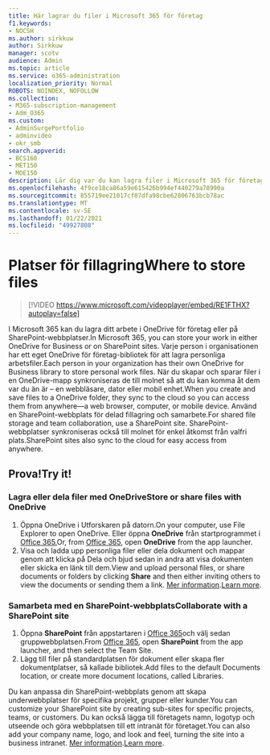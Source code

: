 ```yaml
---
title: Här lagrar du filer i Microsoft 365 för företag
f1.keywords:
- NOCSH
ms.author: sirkkuw
author: Sirkkuw
manager: scotv
audience: Admin
ms.topic: article
ms.service: o365-administration
localization_priority: Normal
ROBOTS: NOINDEX, NOFOLLOW
ms.collection:
- M365-subscription-management
- Adm_O365
ms.custom:
- AdminSurgePortfolio
- adminvideo
- okr_smb
search.appverid:
- BCS160
- MET150
- MOE150
description: Lär dig var du kan lagra filer i Microsoft 365 för företag.
ms.openlocfilehash: 4f9ce18ca86a59e615426b994ef440279a78990a
ms.sourcegitcommit: 855719ee21017cf87dfa98cbe62806763bcb78ac
ms.translationtype: MT
ms.contentlocale: sv-SE
ms.lasthandoff: 01/22/2021
ms.locfileid: "49927808"
---
```

# <a name="where-to-store-files"></a><span data-ttu-id="f9209-103">Platser för fillagring</span><span class="sxs-lookup"><span data-stu-id="f9209-103">Where to store files</span></span>

> [!VIDEO https://www.microsoft.com/videoplayer/embed/RE1FTHX?autoplay=false]

<span data-ttu-id="f9209-104">I Microsoft 365 kan du lagra ditt arbete i OneDrive för företag eller på SharePoint-webbplatser.</span><span class="sxs-lookup"><span data-stu-id="f9209-104">In Microsoft 365, you can store your work in either OneDrive for Business or on SharePoint sites.</span></span> <span data-ttu-id="f9209-105">Varje person i organisationen har ett eget OneDrive för företag-bibliotek för att lagra personliga arbetsfiler.</span><span class="sxs-lookup"><span data-stu-id="f9209-105">Each person in your organization has their own OneDrive for Business library to store personal work files.</span></span> <span data-ttu-id="f9209-106">När du skapar och sparar filer i en OneDrive-mapp synkroniseras de till molnet så att du kan komma åt dem var du än är – en webbläsare, dator eller mobil enhet.</span><span class="sxs-lookup"><span data-stu-id="f9209-106">When you create and save files to a OneDrive folder, they sync to the cloud so you can access them from anywhere—a web browser, computer, or mobile device.</span></span> <span data-ttu-id="f9209-107">Använd en SharePoint-webbplats för delad fillagring och samarbete.</span><span class="sxs-lookup"><span data-stu-id="f9209-107">For shared file storage and team collaboration, use a SharePoint site.</span></span> <span data-ttu-id="f9209-108">SharePoint-webbplatser synkroniseras också till molnet för enkel åtkomst från valfri plats.</span><span class="sxs-lookup"><span data-stu-id="f9209-108">SharePoint sites also sync to the cloud for easy access from anywhere.</span></span>

## <a name="try-it"></a><span data-ttu-id="f9209-109">Prova!</span><span class="sxs-lookup"><span data-stu-id="f9209-109">Try it!</span></span>

### <a name="store-or-share-files-with-onedrive"></a><span data-ttu-id="f9209-110">Lagra eller dela filer med OneDrive</span><span class="sxs-lookup"><span data-stu-id="f9209-110">Store or share files with OneDrive</span></span>

1. <span data-ttu-id="f9209-111">Öppna OneDrive i Utforskaren på datorn.</span><span class="sxs-lookup"><span data-stu-id="f9209-111">On your computer, use File Explorer to open OneDrive.</span></span> <span data-ttu-id="f9209-112">Eller öppna **OneDrive** från startprogrammet i [Office 365.](https://www.office.com/)</span><span class="sxs-lookup"><span data-stu-id="f9209-112">Or, from [Office 365](https://www.office.com/), open  **OneDrive**  from the app launcher.</span></span>
2. <span data-ttu-id="f9209-113">Visa och ladda upp personliga filer eller  dela dokument och mappar genom att klicka på Dela och bjud sedan in andra att visa dokumenten eller skicka en länk till dem.</span><span class="sxs-lookup"><span data-stu-id="f9209-113">View and upload personal files, or share documents or folders by clicking  **Share**  and then either inviting others to view the documents or sending them a link.</span></span> <span data-ttu-id="f9209-114">[Mer information](https://support.microsoft.com/office/9fcc2f7d-de0c-4cec-93b0-a82024800c07#os_type=onedrive_-_business).</span><span class="sxs-lookup"><span data-stu-id="f9209-114">[Learn more](https://support.microsoft.com/office/9fcc2f7d-de0c-4cec-93b0-a82024800c07#os_type=onedrive_-_business).</span></span>

### <a name="collaborate-with-a-sharepoint-site"></a><span data-ttu-id="f9209-115">Samarbeta med en SharePoint-webbplats</span><span class="sxs-lookup"><span data-stu-id="f9209-115">Collaborate with a SharePoint site</span></span>

1. <span data-ttu-id="f9209-116">Öppna **SharePoint** från appstartaren i [Office 365](https://www.office.com/)och välj sedan gruppwebbplatsen.</span><span class="sxs-lookup"><span data-stu-id="f9209-116">From [Office 365](https://www.office.com/), open  **SharePoint**  from the app launcher, and then select the Team Site.</span></span>
2. <span data-ttu-id="f9209-117">Lägg till filer på standardplatsen för dokument eller skapa fler dokumentplatser, så kallade bibliotek.</span><span class="sxs-lookup"><span data-stu-id="f9209-117">Add files to the default Documents location, or create more document locations, called Libraries.</span></span>

<span data-ttu-id="f9209-118">Du kan anpassa din SharePoint-webbplats genom att skapa underwebbplatser för specifika projekt, grupper eller kunder.</span><span class="sxs-lookup"><span data-stu-id="f9209-118">You can customize your SharePoint site by creating sub-sites for specific projects, teams, or customers.</span></span> <span data-ttu-id="f9209-119">Du kan också lägga till företagets namn, logotyp och utseende och göra webbplatsen till ett intranät för företaget.</span><span class="sxs-lookup"><span data-stu-id="f9209-119">You can also add your company name, logo, and look and feel, turning the site into a business intranet.</span></span> <span data-ttu-id="f9209-120">[Mer information](https://support.microsoft.com/office/06bbadc3-6b04-4a60-9d14-894f6a170818).</span><span class="sxs-lookup"><span data-stu-id="f9209-120">[Learn more](https://support.microsoft.com/office/06bbadc3-6b04-4a60-9d14-894f6a170818).</span></span>